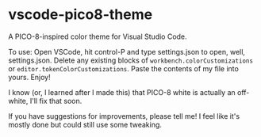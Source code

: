 # vscode-pico8-theme
A PICO-8-inspired color theme for Visual Studio Code.

To use:
Open VSCode, hit control-P and type settings.json to open, well, settings.json. Delete any existing blocks of `workbench.colorCustomizations` or `editor.tokenColorCustomizations`. Paste the contents of my file into yours. Enjoy!

I know (or, I learned after I made this) that PICO-8 white is actually an off-white, I'll fix that soon.

If you have suggestions for improvements, please tell me! I feel like it's mostly done but could still use some tweaking.

